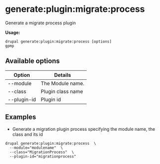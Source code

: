 # generate:plugin:migrate:process
Generate a migrate process plugin

**Usage:**
```
drupal generate:plugin:migrate:process [options]
gpmp
```

## Available options
Option | Details
-------|-------------
--module | The Module name.
--class | Plugin class name
--plugin-id | Plugin id

## Examples
* Generate a migration plugin process specifying the module name, the class and its id
```
drupal generate:plugin:migrate:process  \
  --module="modulename"  \
  --class="MigrationProcess"  \
  --plugin-id="migrationprocess"
```

